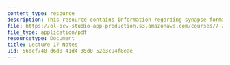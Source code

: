```yaml
---
content_type: resource
description: This resource contains information regarding synapse formation.
file: https://ol-ocw-studio-app-production.s3.amazonaws.com/courses/7-29j-cellular-neurobiology-spring-2012/56dcf748d6d041d435d052e3c94f8eae_MIT7_29JS12_lecture17.pdf
file_type: application/pdf
resourcetype: Document
title: Lecture 17 Notes
uid: 56dcf748-d6d0-41d4-35d0-52e3c94f8eae
---
```

